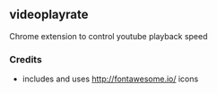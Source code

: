 ## videoplayrate

Chrome extension to control youtube playback speed

### Credits

* includes and uses http://fontawesome.io/ icons
